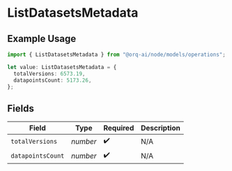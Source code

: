 # ListDatasetsMetadata

## Example Usage

```typescript
import { ListDatasetsMetadata } from "@orq-ai/node/models/operations";

let value: ListDatasetsMetadata = {
  totalVersions: 6573.19,
  datapointsCount: 5173.26,
};
```

## Fields

| Field              | Type               | Required           | Description        |
| ------------------ | ------------------ | ------------------ | ------------------ |
| `totalVersions`    | *number*           | :heavy_check_mark: | N/A                |
| `datapointsCount`  | *number*           | :heavy_check_mark: | N/A                |